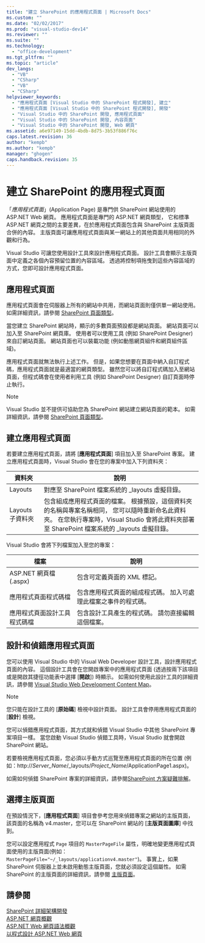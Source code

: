 ```yaml
---
title: "建立 SharePoint 的應用程式頁面 | Microsoft Docs"
ms.custom: ""
ms.date: "02/02/2017"
ms.prod: "visual-studio-dev14"
ms.reviewer: ""
ms.suite: ""
ms.technology: 
  - "office-development"
ms.tgt_pltfrm: ""
ms.topic: "article"
dev_langs: 
  - "VB"
  - "CSharp"
  - "VB"
  - "CSharp"
helpviewer_keywords: 
  - "應用程式頁面 [Visual Studio 中的 SharePoint 程式開發], 建立"
  - "應用程式頁面 [Visual Studio 中的 SharePoint 程式開發], 開發"
  - "Visual Studio 中的 SharePoint 開發, 應用程式頁面"
  - "Visual Studio 中的 SharePoint 開發, 內容頁面"
  - "Visual Studio 中的 SharePoint 開發, Web 網頁"
ms.assetid: a6e97149-15dd-4bdb-8d75-3b53f886f76c
caps.latest.revision: 36
author: "kempb"
ms.author: "kempb"
manager: "ghogen"
caps.handback.revision: 35
---
```

# 建立 SharePoint 的應用程式頁面
  「*應用程式頁面*」\(Application Page\) 是專門供 SharePoint 網站使用的 ASP.NET Web 網頁。  應用程式頁面是專門的 ASP.NET 網頁類型，  它和標準 ASP.NET 網頁之間的主要差異，在於應用程式頁面包含與 SharePoint 主版頁面合併的內容。  主版頁面可讓應用程式頁面與某一網站上的其他頁面共用相同的外觀和行為。  
  
 Visual Studio 可讓您使用設計工具來設計應用程式頁面。  設計工具會顯示主版頁面中定義之各個內容預留位置的內容區域。  透過將控制項拖曳到這些內容區域的方式，您即可設計應用程式頁面。  
  
## 應用程式頁面  
 應用程式頁面會在伺服器上所有的網站中共用，而網站頁面則僅供單一網站使用。  如需詳細資訊，請參閱 [SharePoint 頁面類型](http://go.microsoft.com/fwlink/?LinkID=211584)。  
  
 當您建立 SharePoint 網站時，顯示的多數頁面預設都是網站頁面。  網站頁面可以加入至 SharePoint 網頁庫。  使用者可以使用工具 \(例如 SharePoint Designer\) 來自訂網站頁面。  網站頁面也可以裝載功能 \(例如動態網頁組件和網頁組件區域\)。  
  
 應用程式頁面就無法執行上述工作。  但是，如果您想要在頁面中納入自訂程式碼，應用程式頁面就是最適當的網頁類型。  雖然您可以將自訂程式碼加入至網站頁面，但程式碼會在使用者利用工具 \(例如 SharePoint Designer\) 自訂頁面時停止執行。  
  
> [!NOTE]  
>  Visual Studio 並不提供可協助您為 SharePoint 網站建立網站頁面的範本。  如需詳細資訊，請參閱 [SharePoint 頁面類型](http://go.microsoft.com/fwlink/?LinkID=211584)。  
  
## 建立應用程式頁面  
 若要建立應用程式頁面，請將 \[**應用程式頁面**\] 項目加入至 SharePoint 專案。  建立應用程式頁面時，Visual Studio 會在您的專案中加入下列資料夾：  
  
|資料夾|說明|  
|---------|--------|  
|Layouts|對應至 SharePoint 檔案系統的 \_layouts 虛擬目錄。|  
|Layouts 子資料夾|包含組成應用程式頁面的檔案。  根據預設，這個資料夾的名稱與專案名稱相同，  您可以隨時重新命名此資料夾。  在您執行專案時，Visual Studio 會將此資料夾部署至 SharePoint 檔案系統的 \_layouts 虛擬目錄。|  
  
 Visual Studio 會將下列檔案加入至您的專案：  
  
|檔案|說明|  
|--------|--------|  
|ASP.NET 網頁檔 \(.aspx\)|包含可定義頁面的 XML 標記。|  
|應用程式頁面程式碼檔|包含應用程式頁面的組成程式碼。  加入可處理此檔案之事件的程式碼。|  
|應用程式頁面設計工具程式碼檔|包含設計工具產生的程式碼。  請勿直接編輯這個檔案。|  
  
## 設計和偵錯應用程式頁面  
 您可以使用 Visual Studio 中的 Visual Web Developer 設計工具，設計應用程式頁面的內容。  這個設計工具會在您開啟專案中的應用程式頁面 \(透過按兩下該項目或是開啟其捷徑功能表中選擇 \[**開啟**\]\) 時顯示。  如需如何使用此設計工具的詳細資訊，請參閱 [Visual Studio Web Development Content Map](http://msdn.microsoft.com/zh-tw/9c31f93b-c8fb-4599-9b14-6194ec8c7539)。  
  
> [!NOTE]  
>  您只能在設計工具的 \[**原始碼**\] 檢視中設計頁面。  設計工具會停用應用程式頁面的 \[**設計**\] 檢視。  
  
 您可以偵錯應用程式頁面，其方式就和偵錯 Visual Studio 中其他 SharePoint 專案項目一樣。  當您啟動 Visual Studio 偵錯工具時，Visual Studio 就會開啟 SharePoint 網站。  
  
 若要檢視應用程式頁面，您必須以手動方式巡覽至應用程式頁面的所在位置 \(例如：http:\/\/*Server\_Name*\/\_layouts\/*Project\_Name*\/ApplicationPage1.aspx\)。  
  
 如需如何偵錯 SharePoint 專案的詳細資訊，請參閱[SharePoint 方案疑難排解](../sharepoint/troubleshooting-sharepoint-solutions.md)。  
  
## 選擇主版頁面  
 在預設情況下，\[**應用程式頁面**\] 項目會參考您用來偵錯專案之網站的主版頁面，  該頁面的名稱為 v4.master，您可以在 SharePoint 網站的 \[**主版頁面圖庫**\] 中找到。  
  
 您可以設定應用程式 `Page` 項目的 `MasterPageFile` 屬性，明確地變更應用程式頁面使用的主版頁面\(例如：`MasterPageFile="~/_layouts/applicationv4.master"`\)。  事實上，如果 SharePoint 伺服器上並未啟用動態主版頁面，您就必須設定這個屬性。  如需 SharePoint 的主版頁面的詳細資訊，請參閱 [主版頁面](http://go.microsoft.com/fwlink/?LinkID=169281)。  
  
## 請參閱  
 [SharePoint 詳細架構開發](http://go.microsoft.com/fwlink/?LinkID=182103)   
 [ASP.NET 網頁概觀](../Topic/ASP.NET%20Web%20Forms%20Pages%20Overview.md)   
 [ASP.NET Web 網頁語法概觀](../Topic/ASP.NET%20Web%20Forms%20Page%20Syntax%20Overview.md)   
 [以程式設計 ASP.NET Web 網頁](http://msdn.microsoft.com/zh-tw/5626c661-8057-4de8-b658-c2e35ed4b4c9)  
  
  
